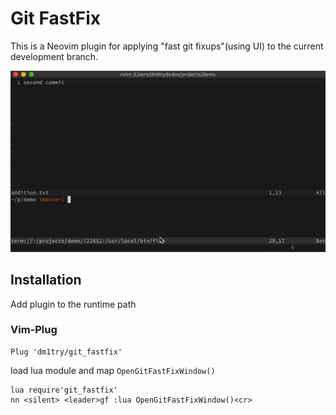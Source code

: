 # Git FastFix

This is a Neovim plugin for applying "fast git fixups"(using UI) to the current development branch.

![demo](demo.gif)

## Installation

Add plugin to the runtime path

### Vim-Plug 

```VimL
Plug 'dm1try/git_fastfix'

```

load lua module and map `OpenGitFastFixWindow()`
```VimL
lua require'git_fastfix'
nn <silent> <leader>gf :lua OpenGitFastFixWindow()<cr>
```


